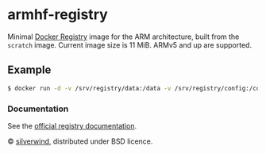 # armhf-registry

Minimal [Docker Registry](https://docs.docker.com/registry/) image for the ARM architecture, built from the `scratch` image. Current image size is 11 MiB. ARMv5 and up are supported.

## Example
````sh
$ docker run -d -v /srv/registry/data:/data -v /srv/registry/config:/config -p 5000:5000 --name registry silverwind/armhf-registry
````

### Documentation
See the [official registry documentation](https://docs.docker.com/registry/deploying/).

© [silverwind](https://github.com/silverwind), distributed under BSD licence.
